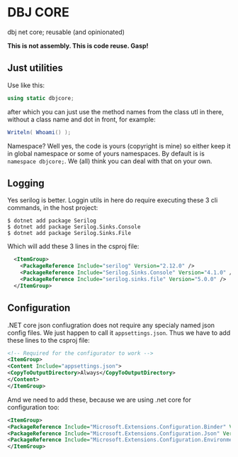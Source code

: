 # DBJ CORE

dbj net core; reusable (and opinionated)

 **This is not assembly. This is code reuse. Gasp!**

## Just utilities

Use like this:
```c#
using static dbjcore;
```
after which you can just use the method names 
from the class utl in there, without a class name and dot in front, for example:
```c#
Writeln( Whoami() );
```
Namespace? Well yes, the code is yours (copyright is mine) so either keep it in global namespace or some of yours namespaces.
By default is is `namespace dbjcore;`. We (all) think you can deal with that on your own.

## Logging

Yes serilog is better. Loggin utils in here do require executing these 3 cli commands, in the host project:

```
$ dotnet add package Serilog
$ dotnet add package Serilog.Sinks.Console
$ dotnet add package Serilog.Sinks.File
```
Which will add these 3 lines in the csproj file:
```xml
  <ItemGroup>
    <PackageReference Include="serilog" Version="2.12.0" />
    <PackageReference Include="Serilog.Sinks.Console" Version="4.1.0" />
    <PackageReference Include="serilog.sinks.file" Version="5.0.0" />
  </ItemGroup>
```

## Configuration 
.NET core json confiugration does not require any specialy named json config files.
We just happen to call it `appsettings.json`. Thus we have to add these lines to the csproj file:

```xml
<!-- Required for the configurator to work -->
<ItemGroup>
<Content Include="appsettings.json">
<CopyToOutputDirectory>Always</CopyToOutputDirectory>
</Content>
</ItemGroup>
```

Amd we need to add these, because we are using .net core for configuration too:

```xml
<ItemGroup>
<PackageReference Include="Microsoft.Extensions.Configuration.Binder" Version="6.0.0" />
<PackageReference Include="Microsoft.Extensions.Configuration.Json" Version="7.0.0" />
<PackageReference Include="Microsoft.Extensions.Configuration.EnvironmentVariables" Version="7.0.0" />
</ItemGroup>
```
